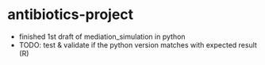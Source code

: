 # antibiotics-project

- finished 1st draft of mediation_simulation in python
- TODO: test & validate if the python version matches with expected result (R)